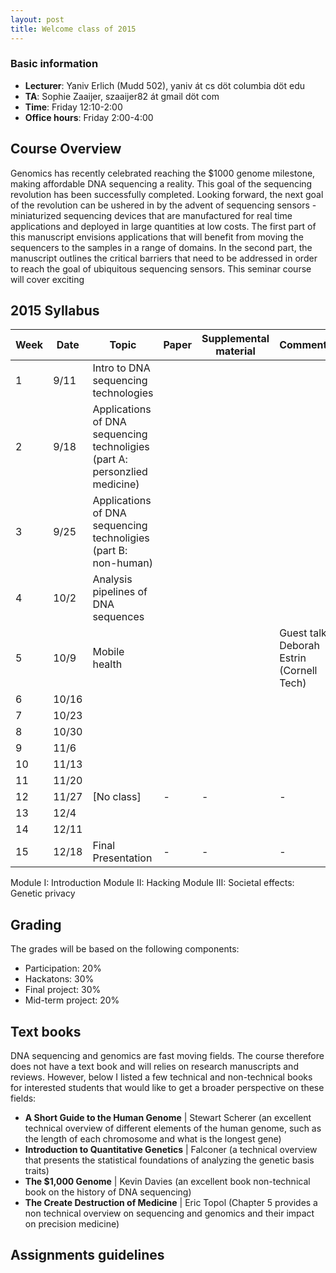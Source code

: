 ```yaml
---
layout: post
title: Welcome class of 2015
---
```



### Basic information
* **Lecturer**: Yaniv Erlich (Mudd 502), yaniv át cs döt columbia döt edu
* **TA**: Sophie Zaaijer, szaaijer82 át gmail döt com
* **Time**: Friday 12:10-2:00
* **Office hours**: Friday 2:00-4:00

## Course Overview

Genomics has recently celebrated reaching the $1000 genome milestone, making affordable DNA sequencing a reality. This goal of the sequencing revolution has been successfully completed. Looking forward, the next goal of the revolution can be ushered in by the advent of sequencing sensors - miniaturized sequencing devices that are manufactured for real time applications and deployed in large quantities at low costs. The first part of this manuscript envisions applications that will benefit from moving the sequencers to the samples in a range of domains. In the second part, the manuscript outlines the critical barriers that need to be addressed in order to reach the goal of ubiquitous sequencing sensors.
This seminar course will cover exciting 



## 2015 Syllabus

| Week | Date   | Topic              | Paper | Supplemental material | Comments | 
|------|--------|--------------------|-------|-----------------------|----------| 
| 1    |  9/11  | Intro to DNA sequencing technologies                   |       |                       |          | 
| 2    |  9/18  | Applications of DNA sequencing technoligies (part A: personzlied medicine)                   |       |                       |          | 
| 3    |  9/25  | Applications of DNA sequencing technoligies (part B: non-human)                   |       |                       |          | 
| 4    |  10/2  | Analysis pipelines of DNA sequences                   |       |                       |          | 
| 5    |  10/9  | Mobile health      |       |                       |Guest talk: Deborah Estrin (Cornell Tech)| 
| 6    |  10/16 |                    |       |                       |          | 
| 7    |  10/23 |                    |       |                       |          | 
| 8    |  10/30 |                    |       |                       |          | 
| 9    |  11/6  |                    |       |                       |          | 
| 10   |  11/13 |                    |       |                       |          | 
| 11   |  11/20 |                    |       |                       |          | 
| 12   |  11/27 | [No class]         | -     | -                     | -        | 
| 13   |  12/4  |                    |       |                       |          | 
| 14   |  12/11 |                    |       |                       |          | 
| 15   |  12/18 |Final Presentation | -     | -                     | -        | 

Module I: Introduction
Module II: Hacking 
Module III: Societal effects:
Genetic privacy

## Grading
The grades will be based on the following components:

+ Participation: 20%
+ Hackatons: 30%
+ Final project: 30%
+ Mid-term project: 20%


## Text books
DNA sequencing and genomics are fast moving fields. The course therefore does not have a text book and will relies on research manuscripts and reviews.
However, below I listed a few technical and non-technical books for interested students that would like to get a broader perspective on these fields:


+ **A Short Guide to the Human Genome** | Stewart Scherer (an excellent technical overview of different elements of the human genome, such as the length of each chromosome and what is the longest gene)
+ **Introduction to Quantitative Genetics** | Falconer (a technical overview that presents the statistical foundations of analyzing the genetic basis traits)
+ **The $1,000 Genome** | Kevin Davies (an excellent book non-technical book on the history of DNA sequencing)
+ **The Create Destruction of Medicine** | Eric Topol (Chapter 5 provides a non technical overview on sequencing and genomics and their impact on precision medicine)

## Assignments guidelines

